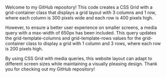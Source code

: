 Welcome to my GitHub repository! This code creates a CSS Grid with a grid-container class that displays a grid layout with 3 columns and 1 row, where each column is 300 pixels wide and each row is 400 pixels high.

However, to ensure a better user experience on smaller screens, a media query with a max-width of 650px has been included. This query updates the grid-template-columns and grid-template-rows values for the grid-container class to display a grid with 1 column and 3 rows, where each row is 200 pixels high.

By using CSS Grid with media queries, this website layout can adapt to different screen sizes while maintaining a visually pleasing design. Thank you for checking out my GitHub repository!
